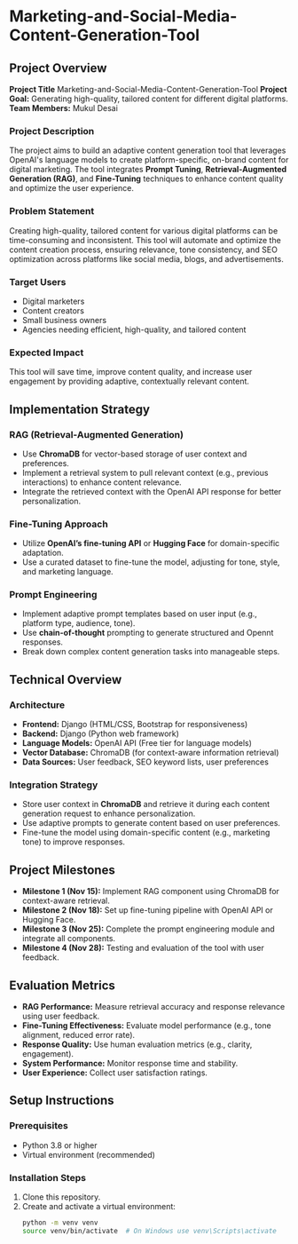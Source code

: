 # Marketing-and-Social-Media-Content-Generation-Tool


## Project Overview
**Project Title** Marketing-and-Social-Media-Content-Generation-Tool
**Project Goal:** Generating high-quality, tailored content for different digital platforms.
**Team Members:** Mukul Desai

### Project Description
The project aims to build an adaptive content generation tool that leverages OpenAI's language models to create platform-specific, on-brand content for digital marketing. The tool integrates **Prompt Tuning**, **Retrieval-Augmented Generation (RAG)**, and **Fine-Tuning** techniques to enhance content quality and optimize the user experience.

### Problem Statement
Creating high-quality, tailored content for various digital platforms can be time-consuming and inconsistent. This tool will automate and optimize the content creation process, ensuring relevance, tone consistency, and SEO optimization across platforms like social media, blogs, and advertisements.

### Target Users
- Digital marketers
- Content creators
- Small business owners
- Agencies needing efficient, high-quality, and tailored content

### Expected Impact
This tool will save time, improve content quality, and increase user engagement by providing adaptive, contextually relevant content.

## Implementation Strategy

### RAG (Retrieval-Augmented Generation)
- Use **ChromaDB** for vector-based storage of user context and preferences.
- Implement a retrieval system to pull relevant context (e.g., previous interactions) to enhance content relevance.
- Integrate the retrieved context with the OpenAI API response for better personalization.

### Fine-Tuning Approach
- Utilize **OpenAI’s fine-tuning API** or **Hugging Face** for domain-specific adaptation.
- Use a curated dataset to fine-tune the model, adjusting for tone, style, and marketing language.

### Prompt Engineering
- Implement adaptive prompt templates based on user input (e.g., platform type, audience, tone).
- Use **chain-of-thought** prompting to generate structured and Opennt responses.
- Break down complex content generation tasks into manageable steps.

## Technical Overview

### Architecture
- **Frontend:** Django (HTML/CSS, Bootstrap for responsiveness)
- **Backend:** Django (Python web framework)
- **Language Models:** OpenAI API (Free tier for language models)
- **Vector Database:** ChromaDB (for context-aware information retrieval)
- **Data Sources:** User feedback, SEO keyword lists, user preferences

### Integration Strategy
- Store user context in **ChromaDB** and retrieve it during each content generation request to enhance personalization.
- Use adaptive prompts to generate content based on user preferences.
- Fine-tune the model using domain-specific content (e.g., marketing tone) to improve responses.

## Project Milestones
- **Milestone 1 (Nov 15):** Implement RAG component using ChromaDB for context-aware retrieval.
- **Milestone 2 (Nov 18):** Set up fine-tuning pipeline with OpenAI API or Hugging Face.
- **Milestone 3 (Nov 25):** Complete the prompt engineering module and integrate all components.
- **Milestone 4 (Nov 28):** Testing and evaluation of the tool with user feedback.

## Evaluation Metrics
- **RAG Performance:** Measure retrieval accuracy and response relevance using user feedback.
- **Fine-Tuning Effectiveness:** Evaluate model performance (e.g., tone alignment, reduced error rate).
- **Response Quality:** Use human evaluation metrics (e.g., clarity, engagement).
- **System Performance:** Monitor response time and stability.
- **User Experience:** Collect user satisfaction ratings.

## Setup Instructions

### Prerequisites
- Python 3.8 or higher
- Virtual environment (recommended)

### Installation Steps
1. Clone this repository.
2. Create and activate a virtual environment:
   ```bash
   python -m venv venv
   source venv/bin/activate  # On Windows use venv\Scripts\activate
